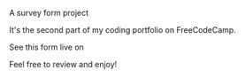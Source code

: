A survey form project

It's the second part of my coding portfolio on FreeCodeCamp.

See this form live on

Feel free to review and enjoy!
